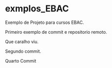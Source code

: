 # exmplos_EBAC
Exemplo de Projeto para cursos EBAC.

Primeiro exemplo de commit e repositorio remoto.

Que caralho viu. 

Segundo commit.


Quarto Commit
